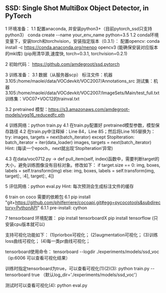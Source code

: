 
## SSD: Single Shot MultiBox Object Detector, in PyTorch
1 环境准备：
1.1 配置anaconda, 并安装python3+（目前pytorch_ssd只支持python3）
    conda create --name your_env_name python=3.5
1.2 conda环境变量下，安装torch和torchvision，安装指定版本（0.3.1）：
    配置opencv: conda install -c https://conda.anaconda.org/menpo opencv3 (能确保安装对应版本的mkl库)
    (pip用清华源,速度快, torch=0.3.1, torchvision=0.2.1)

2 初始代码： https://github.com/amdegroot/ssd.pytorch

3 训练准备：
3.1 数据（从服务器scp）
    标注文件：机器3.105:/home/maolei/data/VOCdevkit/VOC2007/Annotations_src
    测试集：机器3.105:/home/maolei/data/VOCdevkit/VOC2007/ImageSets/Main/test_full.txt
    训练集：VOC07+VOC12的trainval.txt

3.2 pretrained 模型：https://s3.amazonaws.com/amdegroot-models/vgg16_reducedfc.pth

4 训练网络：python train.py
4.1 在train.py配置好 pretrained模型参数，模型保存路径
4.2 在train.py中注释掉：Line 84，Line 85；然后将Line 165替换为： 
        try:
            images, targets = next(batch_iterator)
        except StopIteration:
            batch_iterator = iter(data_loader)
            images, targets = next(batch_iterator)
    Hint: (每读一个epoch，next就出现‘StopIteration’异常)

4.3 在data/voc0712.py -> def pull_item(self, index)函数中，需要判断target的大小，避免训练图像没有目标对象。修改如下：
    if target.size == 0:
        img, boxes, labels = self.transform(img)
    else:
        img, boxes, labels = self.transform(img, target[:, :4], target[:, 4])

5 评估网络：python eval.py
    Hint: 每次预测会生成标注文件的缓存


6 train on coco 需要的依赖包
6.1 pip install "git+https://github.com/philferriere/cocoapi.git#egg=pycocotools&subdirectory=PythonAPI"
    6.1.1 pre-install: cython

7 tensorboard 
环境配置：
pip install tensorboardX
pip install tensorflow (只安装cpu版本就可以)

支持可视化功能如下：
(1)priorbox可视化；
(2)augmentation可视化；
(3)训练loss曲线可视化；
(4)每一类pr曲线可视化；

tensorboard使用命令：
tensorboard --logdir ./experiments/models/ssd_voc （ip:6006 可以查看可视化结果）

训练时指定tensorboard为true，可以查看可视化(1)(2)(3):
python train.py --tensorboard true （默认log_dir='./experiments/models/ssd_voc'）

测试时可以查看可视化(4):
python eval.py 

